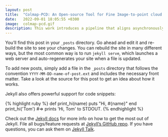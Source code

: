 ```yaml
---
layout: post
title:  "Colmap-PCD: An Open-source Tool for Fine Image-to-point cloud Registration"
date:   2022-09-01 18:05:55 +0300
image:  colmap-pcd.gif
description: This work introduces a pipeline that aligns asynchronously acquired images with LiDAR point clouds to get localization results with an accurate scale. Experiments on self-collected datasets demonstrates this method is effectiveness and stability in image accumulation. This pipeline enables flexible detail-level adjustments in the reconstruction area, making it suitable for collaborative large-scale scene reconstruction.
---
```

You’ll find this post in your `_posts` directory. Go ahead and edit it and re-build the site to see your changes. You can rebuild the site in many different ways, but the most common way is to run `jekyll serve`, which launches a web server and auto-regenerates your site when a file is updated.

To add new posts, simply add a file in the `_posts` directory that follows the convention `YYYY-MM-DD-name-of-post.ext` and includes the necessary front matter. Take a look at the source for this post to get an idea about how it works.

Jekyll also offers powerful support for code snippets:

{% highlight ruby %}
def print_hi(name)
  puts "Hi, #{name}"
end
print_hi('Tom')
#=> prints 'Hi, Tom' to STDOUT.
{% endhighlight %}

Check out the [Jekyll docs][jekyll-docs] for more info on how to get the most out of Jekyll. File all bugs/feature requests at [Jekyll’s GitHub repo][jekyll-gh]. If you have questions, you can ask them on [Jekyll Talk][jekyll-talk].

[jekyll-docs]: https://jekyllrb.com/docs/home
[jekyll-gh]:   https://github.com/jekyll/jekyll
[jekyll-talk]: https://talk.jekyllrb.com/
